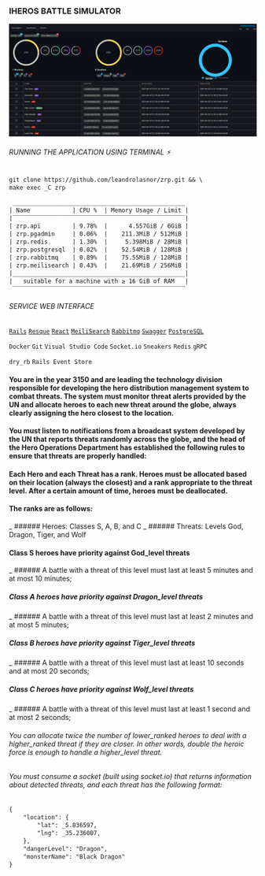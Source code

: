 ### IHEROS BATTLE SIMULATOR
![plot](./print-screen.png)
###### RUNNING THE APPLICATION USING TERMINAL :zap:
```
git clone https://github.com/leandrolasnor/zrp.git && \
make exec _C zrp
```
```
 _________________________________________________
| Name            | CPU %  | Memory Usage / Limit |
|‾‾‾‾‾‾‾‾‾‾‾‾‾‾‾‾‾‾‾‾‾‾‾‾‾‾‾‾‾‾‾‾‾‾‾‾‾‾‾‾‾‾‾‾‾‾‾‾‾|
| zrp.api         | 9.78%  |      4.557GiB / 6GiB |
| zrp.pgadmin     | 0.06%  |    211.3MiB / 512MiB |
| zrp.redis       | 1.30%  |     5.398MiB / 28MiB |
| zrp.postgresql  | 0.02%  |    52.54MiB / 128MiB |
| zrp.rabbitmq    | 0.89%  |    75.55MiB / 128MiB |
| zrp.meilisearch | 0.43%  |    21.69MiB / 256MiB |
|_________________________________________________|
|   suitable for a machine with ≥ 16 GiB of RAM   |
 ‾‾‾‾‾‾‾‾‾‾‾‾‾‾‾‾‾‾‾‾‾‾‾‾‾‾‾‾‾‾‾‾‾‾‾‾‾‾‾‾‾‾‾‾‾‾‾‾‾
 ```
###### SERVICE WEB INTERFACE
[`Rails`](http://localhost:3000/rails/info/routes) [`Resque`](http://localhost:3000/jobs) [`React`](http://localhost:5600) [`MeiliSearch`](http://localhost:7700) [`Rabbitmq`](http://localhost:15672) [`Swagger`](http://localhost:3000/api_docs) [`PostgreSQL`](http://localhost:8080)

`Docker` `Git` `Visual Studio Code`
`Socket.io` `Sneakers` `Redis` `gRPC`

`dry_rb` `Rails Event Store`
#### You are in the year 3150 and are leading the technology division responsible for developing the hero distribution management system to combat threats. The system must monitor threat alerts provided by the UN and allocate heroes to each new threat around the globe, always clearly assigning the hero closest to the location.

#### You must listen to notifications from a broadcast system developed by the UN that reports threats randomly across the globe, and the head of the Hero Operations Department has established the following rules to ensure that threats are properly handled:

#### Each Hero and each Threat has a rank. Heroes must be allocated based on their location (always the closest) and a rank appropriate to the threat level. After a certain amount of time, heroes must be deallocated.

#### The ranks are as follows:
_ ###### Heroes: Classes S, A, B, and C
_ ###### Threats: Levels God, Dragon, Tiger, and Wolf

#### __Class S heroes__ have priority against __God_level threats__
_ ###### A battle with a threat of this level must last at least 5 minutes and at most 10 minutes;

##### __Class A heroes__ have priority against __Dragon_level threats__
_ ###### A battle with a threat of this level must last at least 2 minutes and at most 5 minutes;

##### __Class B heroes__ have priority against __Tiger_level threats__
_ ###### A battle with a threat of this level must last at least 10 seconds and at most 20 seconds;

##### __Class C heroes__ have priority against __Wolf_level threats__
_ ###### A battle with a threat of this level must last at least 1 second and at most 2 seconds;

###### You can allocate twice the number of lower_ranked heroes to deal with a higher_ranked threat if they are closer. In other words, double the heroic force is enough to handle a higher_level threat.

###### You must consume a socket (built using socket.io) that returns information about detected threats, and each threat has the following format:

```
{
    "location": {
        "lat": _5.836597,
        "lng": _35.236007,
    },
    "dangerLevel": "Dragon",
    "monsterName": "Black Dragon"
}
```
